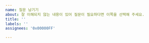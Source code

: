 ```yaml
---
name: 질문 남기기
about: 잘 이해되지 않는 내용이 있어 질문이 필요하다면 이쪽을 선택해 주세요.
title: ''
labels: ''
assignees: '0x00000FF'

---
```



